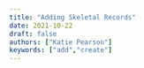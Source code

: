 ```yaml
---
title: "Adding Skeletal Records"
date: 2021-10-22
draft: false
authors: ["Katie Pearson"]
keywords: ["add","create"]
---
```

